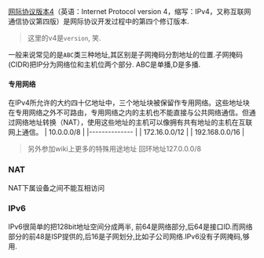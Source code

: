[网际协议版本4](https://zh.wikipedia.org/zh-cn/IPv4)（英语：Internet Protocol version 4，缩写：IPv4，又称互联网通信协议第四版）是网际协议开发过程中的第四个修订版本.
> 这里的v4是`version`, 笑.

一般来说常见的是`ABC`类三种地址,其区别是子网掩码分割地址的位置.子网掩码(CIDR)把IP分为网络位和主机位两个部分.
ABC是单播,D是多播.

#### 专用网络
在IPv4所允许的大约四十亿地址中，三个地址块被保留作专用网络。这些地址块在专用网络之外不可路由，专用网络之内的主机也不能直接与公共网络通信。但通过网络地址转换（NAT），使用这些地址的主机可以像拥有共有地址的主机在互联网上通信。
| 10.0.0.0/8  |
|-------------- |
| 172.16.0.0/12   |
| 192.168.0.0/16    |
> 另外参加wiki上更多的特殊用途地址
回环地址127.0.0.0/8

### NAT
NAT下属设备之间不能互相访问

### IPv6
IPv6很简单的把128bit地址空间分成两半, 前64是网络部分,后64是接口ID.而网络部分的前48是ISP提供的,后16是子网划分,比如子公司网络.IPv6没有子网掩码,够用.
